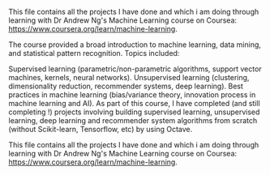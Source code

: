This file contains all the projects I have done and which i am doing through learning with Dr Andrew Ng's Machine Learning course on Coursea: https://www.coursera.org/learn/machine-learning.

The course provided a broad introduction to machine learning, data mining, and statistical pattern recognition. Topics included:

Supervised learning (parametric/non-parametric algorithms, support vector machines, kernels, neural networks).
Unsupervised learning (clustering, dimensionality reduction, recommender systems, deep learning).
Best practices in machine learning (bias/variance theory, innovation process in machine learning and AI).
As part of this course, I have completed (and still completing !) projects involving building supervised learning, unsupervised learning, deep learning and recommender system algorithms from scratch (without Scikit-learn, Tensorflow, etc) by using Octave.


This file contains all the projects I have done and which i am doing through learning with Dr Andrew Ng's Machine Learning course on Coursea: https://www.coursera.org/learn/machine-learning.
